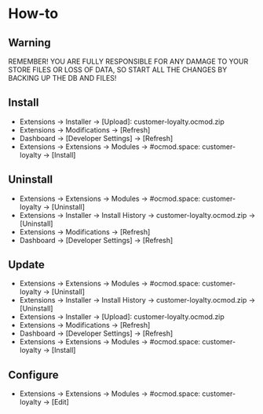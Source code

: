 # How-to

## Warning
REMEMBER! YOU ARE FULLY RESPONSIBLE FOR ANY DAMAGE TO YOUR STORE FILES OR LOSS OF DATA, SO START ALL THE CHANGES BY BACKING UP THE DB AND FILES!

## Install
* Extensions → Installer → [Upload]: customer-loyalty.ocmod.zip
* Extensions → Modifications → [Refresh]
* Dashboard → [Developer Settings] → [Refresh]
* Extensions → Extensions → Modules → #ocmod.space: customer-loyalty → [Install]

## Uninstall
* Extensions → Extensions → Modules → #ocmod.space: customer-loyalty → [Uninstall]
* Extensions → Installer → Install History → customer-loyalty.ocmod.zip → [Uninstall]
* Extensions → Modifications → [Refresh]
* Dashboard → [Developer Settings] → [Refresh]

## Update
* Extensions → Extensions → Modules → #ocmod.space: customer-loyalty → [Uninstall]
* Extensions → Installer → Install History → customer-loyalty.ocmod.zip → [Uninstall]
* Extensions → Installer → [Upload]: customer-loyalty.ocmod.zip
* Extensions → Modifications → [Refresh]
* Dashboard → [Developer Settings] → [Refresh]
* Extensions → Extensions → Modules → #ocmod.space: customer-loyalty → [Install]

## Configure
* Extensions → Extensions → Modules → #ocmod.space: customer-loyalty → [Edit]



